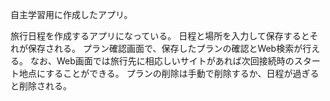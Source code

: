 自主学習用に作成したアプリ。

旅行日程を作成するアプリになっている。
日程と場所を入力して保存するとそれが保存される。
プラン確認画面で、保存したプランの確認とWeb検索が行える。
なお、Web画面では旅行先に相応しいサイトがあれば次回接続時のスタート地点にすることができる。
プランの削除は手動で削除するか、日程が過ぎると削除される。
